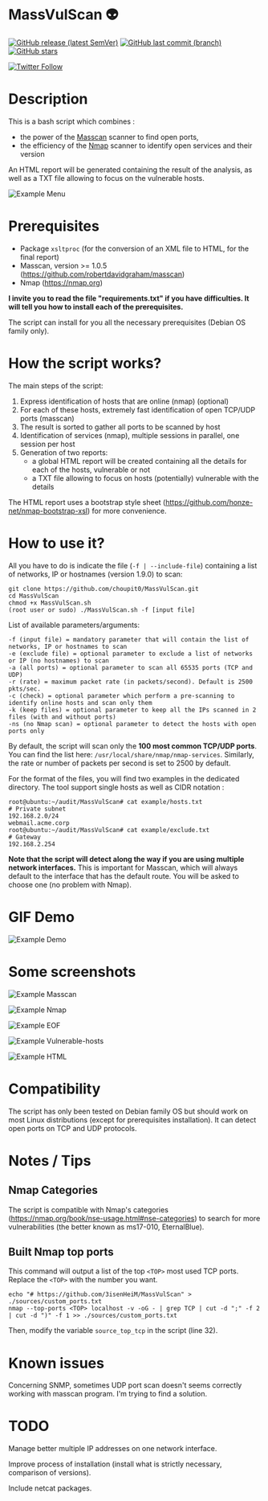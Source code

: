 # MassVulScan :alien:

[![GitHub release (latest SemVer)](https://img.shields.io/github/v/release/3isenHeiM/MassVulScan)](https://github.com/3isenHeiM/MassVulScan/releases/latest) [![GitHub last commit (branch)](https://img.shields.io/github/last-commit/3isenHeiM/MassVulScan/master)](https://github.com/3isenHeiM/MassVulScan/commits) [![GitHub stars](https://img.shields.io/github/stars/3isenHeiM/MassVulScan)](https://github.com/3isenHeiM/MassVulScan/stargazers)

[![Twitter Follow](https://img.shields.io/twitter/follow/3isenHeiM?style=social)](https://twitter.com/3isenHeiM)


# Description
This is a bash script which combines :
- the power of the [Masscan](https://github.com/robertdavidgraham/masscan) scanner to find open ports,
- the efficiency of the [Nmap](https://nmap.org) scanner to identify open services and their version

An HTML report will be generated containing the result of the analysis, as well as a TXT file allowing to focus on the vulnerable hosts.

![Example Menu](screenshots/Menu_1-9-0.PNG)

# Prerequisites
- Package ``xsltproc`` (for the conversion of an XML file to HTML, for the final report)
- Masscan, version >= 1.0.5 (https://github.com/robertdavidgraham/masscan)
- Nmap (https://nmap.org)

**I invite you to read the file "requirements.txt" if you have difficulties. It will tell you how to install each of the prerequisites.**

The script can install for you all the necessary prerequisites (Debian OS family only).


# How the script works?
The main steps of the script:
1) Express identification of hosts that are online (nmap) (optional)
2) For each of these hosts, extremely fast identification of open TCP/UDP ports (masscan)
3) The result is sorted to gather all ports to be scanned by host
4) Identification of services (nmap), multiple sessions in parallel, one session per host
5) Generation of two reports:
   - a global HTML report will be created containing all the details for each of the hosts, vulnerable or not
   - a TXT file allowing to focus on hosts (potentially) vulnerable with the details

The HTML report uses a bootstrap style sheet (https://github.com/honze-net/nmap-bootstrap-xsl) for more convenience.

# How to use it?
All you have to do is indicate the file (``-f | --include-file``) containing a list of networks, IP or hostnames (version 1.9.0) to scan:

```
git clone https://github.com/choupit0/MassVulScan.git
cd MassVulScan
chmod +x MassVulScan.sh
(root user or sudo) ./MassVulScan.sh -f [input file]
```
List of available parameters/arguments:
```
-f (input file) = mandatory parameter that will contain the list of networks, IP or hostnames to scan
-e (exclude file) = optional parameter to exclude a list of networks or IP (no hostnames) to scan
-a (all ports) = optional parameter to scan all 65535 ports (TCP and UDP)
-r (rate) = maximum packet rate (in packets/second). Default is 2500 pkts/sec.
-c (check) = optional parameter which perform a pre-scanning to identify online hosts and scan only them
-k (keep files) = optional parameter to keep all the IPs scanned in 2 files (with and without ports)
-ns (no Nmap scan) = optional parameter to detect the hosts with open ports only
```
By default, the script will scan only the  **100 most common TCP/UDP ports**. You can find the list here: ``/usr/local/share/nmap/nmap-services``. Similarly, the rate or number of packets per second is set to 2500 by default.

For the format of the files, you will find two examples in the dedicated directory.
The tool support single hosts as well as CIDR notation :
```
root@ubuntu:~/audit/MassVulScan# cat example/hosts.txt
# Private subnet
192.168.2.0/24
webmail.acme.corp
root@ubuntu:~/audit/MassVulScan# cat example/exclude.txt
# Gateway
192.168.2.254
```
**Note that the script will detect along the way if you are using multiple network interfaces.** This is important for Masscan, which will always default to the interface that has the default route. You will be asked to choose one (no problem with Nmap).

# GIF Demo
![Example Demo](demo/MassVulScan_Demo.gif)
# Some screenshots
![Example Masscan](screenshots/Masscan.PNG)

![Example Nmap](screenshots/Nmap.PNG)

![Example EOF](screenshots/End-of-script.PNG)

![Example Vulnerable-hosts](screenshots/Ex-vulnerable-host-found.PNG)

![Example HTML](screenshots/HTML.PNG)
# Compatibility
The script has only been tested on Debian family OS but should work on most Linux distributions (except for prerequisites installation). It can detect open ports on TCP and UDP protocols.
# Notes / Tips
## Nmap Categories
The script is compatible with Nmap's categories (https://nmap.org/book/nse-usage.html#nse-categories) to search for more vulnerabilities (the better known as ms17-010, EternalBlue).

## Built Nmap top ports
This command will output a list of the top ``<TOP>`` most used TCP ports. Replace the ``<TOP>``
with the number you want.
```
echo "# https://github.com/3isenHeiM/MassVulScan" > ./sources/custom_ports.txt
nmap --top-ports <TOP> localhost -v -oG - | grep TCP | cut -d ";" -f 2 | cut -d ")" -f 1 >> ./sources/custom_ports.txt
```

Then, modify the variable `source_top_tcp` in the script (line 32).

# Known issues
Concerning SNMP, sometimes UDP port scan doesn't seems correctly working with masscan program. I'm trying to find a solution.
# TODO
Manage better multiple IP addresses on one network interface.

Improve process of installation (install what is strictly necessary, comparison of versions).

Include netcat packages.
